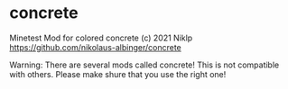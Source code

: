 # concrete
 Minetest Mod for colored concrete
 (c) 2021 Niklp 
 https://github.com/nikolaus-albinger/concrete

Warning: There are several mods called concrete! This is not compatible with others. Please make shure that you use the right one!
